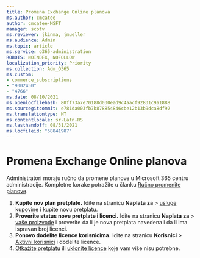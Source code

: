 ```yaml
---
title: Promena Exchange Online planova
ms.author: cmcatee
author: cmcatee-MSFT
manager: scotv
ms.reviewer: jkinma, jmueller
ms.audience: Admin
ms.topic: article
ms.service: o365-administration
ROBOTS: NOINDEX, NOFOLLOW
localization_priority: Priority
ms.collection: Adm_O365
ms.custom:
- commerce_subscriptions
- "9002450"
- "4766"
ms.date: 08/10/2021
ms.openlocfilehash: 80ff73a7e70188d030ead9c4aacf92831c9a1888
ms.sourcegitcommit: e781da003fb7b878854846cbe12b13b9dca8df92
ms.translationtype: HT
ms.contentlocale: sr-Latn-RS
ms.lasthandoff: 08/31/2021
ms.locfileid: "58841987"
---
```

# <a name="change-exchange-online-plans"></a>Promena Exchange Online planova

Administratori moraju ručno da promene planove u Microsoft 365 centru administracije. Kompletne korake potražite u članku [Ručno promenite planove](https://docs.microsoft.com/microsoft-365/commerce/subscriptions/change-plans-manually).

1. **Kupite nov plan pretplate.** Idite na stranicu **Naplata za** > [usluge kupovine](https://go.microsoft.com/fwlink/p/?linkid=868433) i kupite novu pretplatu.
2. **Proverite status nove pretplate i licenci.** Idite na stranicu **Naplata za** > [vaše proizvode](https://go.microsoft.com/fwlink/p/?linkid=842054) i proverite da li je nova pretplata navedena i da li ima ispravan broj licenci.
3. **Ponovo dodelite licence korisnicima.** Idite na stranicu **Korisnici** > [Aktivni korisnici](https://go.microsoft.com/fwlink/p/?linkid=834822) i dodelite licence.
4. [Otkažite pretplatu](https://docs.microsoft.com/microsoft-365/commerce/subscriptions/cancel-your-subscription) ili [uklonite licence](https://docs.microsoft.com/microsoft-365/commerce/licenses/buy-licenses) koje vam više nisu potrebne.